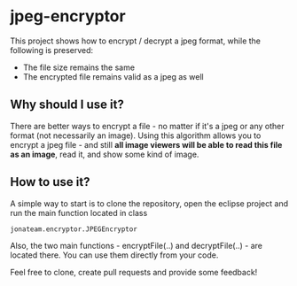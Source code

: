 # jpeg-encryptor
This project shows how to encrypt / decrypt a jpeg format, while the following is preserved:
- The file size remains the same
- The encrypted file remains valid as a jpeg as well

## Why should I use it?
There are better ways to encrypt a file - no matter if it's a jpeg or any other format (not necessarily an image).
Using this algorithm allows you to encrypt a jpeg file - and still **all image viewers will be able to read this file as an image**, read it, and show
some kind of image.

## How to use it?
A simple way to start is to clone the repository, open the eclipse project and run the main function located in class
    
    jonateam.encryptor.JPEGEncryptor

Also, the two main functions - encryptFile(..) and decryptFile(..) - are located there. You can use them directly from your code.


Feel free to clone, create pull requests and provide some feedback!
